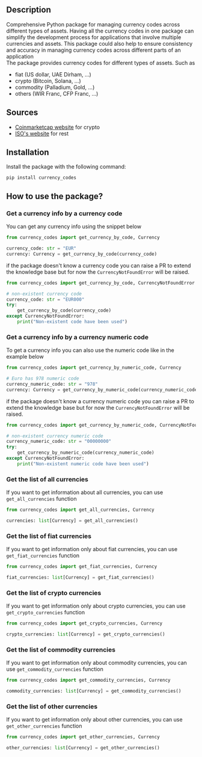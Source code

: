 ## Description
Comprehensive Python package for managing currency codes across different types of assets. Having all the currency codes in one package can simplify the development process for applications that involve multiple currencies and assets. This package could also help to ensure consistency and accuracy in managing currency codes across different parts of an application  
The package provides currency codes for different types of assets. Such as 
- fiat (US dollar, UAE Dirham, ...)
- crypto (Bitcoin, Solana, ...)
- commodity (Palladium, Gold, ...)
- others (WIR Franc, CFP Franc, ...) 

## Sources
 - [Coinmarketcap website](https://coinmarketcap.com) for crypto
 - [ISO's website](https://www.iso.org/iso-4217-currency-codes.html) for rest

## Installation
Install the package with the following command:
```shell
pip install currency_codes
```

## How to use the package?
### Get a currency info by a currency code
You can get any currency info using the snippet below
```python
from currency_codes import get_currency_by_code, Currency

currency_code: str = "EUR"
currency: Currency = get_currency_by_code(currency_code)
```
if the package doesn't know a currency code you can raise a PR to extend the knowledge base but for now the `CurrencyNotFoundError` will be raised.

```python
from currency_codes import get_currency_by_code, CurrencyNotFoundError

# non-existent currency code
currency_code: str = "EUR000"
try:
    get_currency_by_code(currency_code)
except CurrencyNotFoundError:
    print("Non-existent code have been used")
```


### Get a currency info by a currency numeric code
To get a currency info you can also use the numeric code like in the example below
```python
from currency_codes import get_currency_by_numeric_code, Currency

# Euro has 978 numeric code
currency_numeric_code: str = "978"
currency: Currency = get_currency_by_numeric_code(currency_numeric_code)
```
if the package doesn't know a currency numeric code you can raise a PR to extend the knowledge base but for now the `CurrencyNotFoundError` will be raised.

```python
from currency_codes import get_currency_by_numeric_code, CurrencyNotFoundError

# non-existent currency numeric code
currency_numeric_code: str = "00000000"
try:
    get_currency_by_numeric_code(currency_numeric_code)
except CurrencyNotFoundError:
    print("Non-existent numeric code have been used")
```


### Get the list of all currencies
If you want to get information about all currencies, you can use `get_all_currencies` function
```python
from currency_codes import get_all_currencies, Currency

currencies: list[Currency] = get_all_currencies()
```

### Get the list of fiat currencies
If you want to get information only about fiat currencies, you can use `get_fiat_currencies` function
```python
from currency_codes import get_fiat_currencies, Currency

fiat_currencies: list[Currency] = get_fiat_currencies()
```

### Get the list of crypto currencies
If you want to get information only about crypto currencies, you can use `get_crypto_currencies` function
```python
from currency_codes import get_crypto_currencies, Currency

crypto_currencies: list[Currency] = get_crypto_currencies()
```

### Get the list of commodity currencies
If you want to get information only about commodity currencies, you can use `get_commodity_currencies` function
```python
from currency_codes import get_commodity_currencies, Currency

commodity_currencies: list[Currency] = get_commodity_currencies()
```

### Get the list of other currencies
If you want to get information only about other currencies, you can use `get_other_currencies` function
```python
from currency_codes import get_other_currencies, Currency

other_currencies: list[Currency] = get_other_currencies()
```
